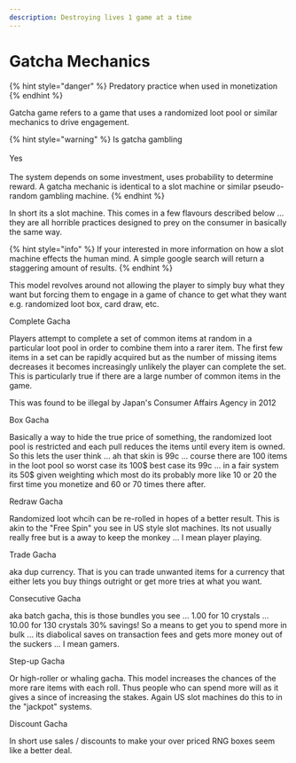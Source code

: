 ```yaml
---
description: Destroying lives 1 game at a time
---
```


# Gatcha Mechanics

{% hint style="danger" %}
Predatory practice when used in monetization
{% endhint %}

Gatcha game refers to a game that uses a randomized loot pool or similar mechanics to drive engagement.&#x20;

{% hint style="warning" %}
Is gatcha gambling\
\
Yes\
\
The system depends on some investment, uses probability to determine reward. A gatcha mechanic is identical to a slot machine or similar pseudo-random gambling machine.
{% endhint %}

In short its a slot machine. This comes in a few flavours described below … they are all horrible practices designed to prey on the consumer in basically the same way.&#x20;

{% hint style="info" %}
If your interested in more information on how a slot machine effects the human mind. A simple google search will return a staggering amount of results.
{% endhint %}

This model revolves around not allowing the player to simply buy what they want but forcing them to engage in a game of chance to get what they want e.g. randomized loot box, card draw, etc.

Complete Gacha

Players attempt to complete a set of common items at random in a particular loot pool in order to combine them into a rarer item. The first few items in a set can be rapidly acquired but as the number of missing items decreases it becomes increasingly unlikely the player can complete the set. This is particularly true if there are a large number of common items in the game.

This was found to be illegal by Japan's Consumer Affairs Agency in 2012

Box Gacha

Basically a way to hide the true price of something, the randomized loot pool is restricted and each pull reduces the items until every item is owned. So this lets the user think ... ah that skin is 99c ... course there are 100 items in the loot pool so worst case its 100$ best case its 99c ... in a fair system its 50$ given weighting which most do its probably more like 10 or 20 the first time you monetize and 60 or 70 times there after.

Redraw Gacha

Randomized loot whcih can be re-rolled in hopes of a better result. This is akin to the "Free Spin" you see in US style slot machines. Its not usually really free but is a away to keep the monkey ... I mean player playing.

Trade Gacha

aka dup currency. That is you can trade unwanted items for a currency that either lets you buy things outright or get more tries at what you want.

Consecutive Gacha

aka batch gacha, this is those bundles you see ... 1.00 for 10 crystals ... 10.00 for 130 crystals 30% savings! So a means to get you to spend more in bulk ... its diabolical saves on transaction fees and gets more money out of the suckers ... I mean gamers.

Step-up Gacha

Or high-roller or whaling gacha. This model increases the chances of the more rare items with each roll. Thus people who can spend more will as it gives a since of increasing the stakes. Again US slot machines do this to in the "jackpot" systems.

Discount Gacha

In short use sales / discounts to make your over priced RNG boxes seem like a better deal.
